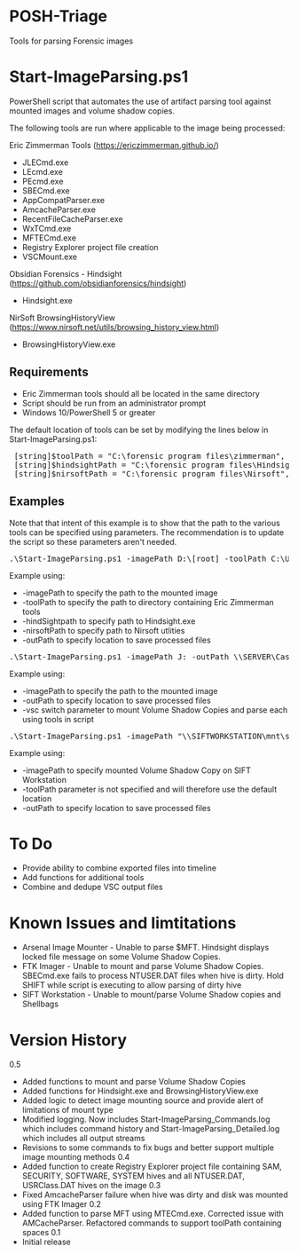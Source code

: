 # POSH-Triage
Tools for parsing Forensic images

# Start-ImageParsing.ps1
PowerShell script that automates the use of artifact parsing tool against mounted images and volume shadow copies.
    
The following tools are run where applicable to the image being processed:

Eric Zimmerman Tools (https://ericzimmerman.github.io/)
* JLECmd.exe 
* LEcmd.exe
* PEcmd.exe
* SBECmd.exe
* AppCompatParser.exe
* AmcacheParser.exe
* RecentFileCacheParser.exe
* WxTCmd.exe
* MFTECmd.exe
* Registry Explorer project file creation
* VSCMount.exe

Obsidian Forensics - Hindsight (https://github.com/obsidianforensics/hindsight)
* Hindsight.exe
 
NirSoft BrowsingHistoryView (https://www.nirsoft.net/utils/browsing_history_view.html)
* BrowsingHistoryView.exe

## Requirements
* Eric Zimmerman tools should all be located in the same directory
* Script should be run from an administrator prompt
* Windows 10/PowerShell 5 or greater

The default location of tools can be set by modifying the lines below in Start-ImageParsing.ps1:
 <pre>
 [string]$toolPath = "C:\forensic program files\zimmerman", # Change to directory containing Zimmerman tools
 [string]$hindsightPath = "C:\forensic program files\Hindsight\hindsight.exe", # Change to location of Hindsight.exe
 [string]$nirsoftPath = "C:\forensic program files\Nirsoft", # Change to directory containing Nirsoft tools
</pre>

## Examples
Note that that intent of this example is to show that the path to the various tools can be specified using parameters.  The recommendation is to update the script so these parameters aren't needed.
<pre>
.\Start-ImageParsing.ps1 -imagePath D:\[root] -toolPath C:\Utilities\Zimmerman -hindsightPath c:\Utilities\Hindsight\Hindsight.exe -nirsoftPath c:\utilities\Nirsoft -outPath \\SERVER\Cases\2018-06-01_1520_Laptop1 
</pre>
Example using:
* -imagePath to specify the path to the mounted image
* -toolPath to specify the path to directory containing Eric Zimmerman tools
* -hindSightpath to specify path to Hindsight.exe
* -nirsoftPath to specify path to Nirsoft utlities 
* -outPath to specify location to save processed files

<pre>
.\Start-ImageParsing.ps1 -imagePath J: -outPath \\SERVER\Cases\2018-06-01_1520_Laptop1 -vsc
</pre>
Example using:
* -imagePath to specify the path to the mounted image
* -outPath to specify location to save processed files
* -vsc switch parameter to mount Volume Shadow Copies and parse each using tools in script

<pre>
.\Start-ImageParsing.ps1 -imagePath "\\SIFTWORKSTATION\mnt\shadow_mount\VSS1" -outPath G:\Cases
</pre>
Example using:
* -imagePath to specify mounted Volume Shadow Copy on SIFT Workstation
* -toolPath parameter is not specified and will therefore use the default location
* -outPath to specify location to save processed files


# To Do
* Provide ability to combine exported files into timeline
* Add functions for additional tools
* Combine and dedupe VSC output files 

# Known Issues and limtitations
* Arsenal Image Mounter - Unable to parse $MFT. Hindsight displays locked file message on some Volume Shadow Copies.
* FTK Imager - Unable to mount and parse Volume Shadow Copies. SBECmd.exe fails to process NTUSER.DAT files when hive is dirty. Hold SHIFT while script is executing to allow parsing of dirty hive 
* SIFT Workstation - Unable to mount/parse Volume Shadow copies and Shellbags

# Version History
0.5 
* Added functions to mount and parse Volume Shadow Copies
* Added functions for Hindsight.exe and BrowsingHistoryView.exe
* Added logic to detect image mounting source and provide alert of limitations of mount type
* Modified logging. Now includes Start-ImageParsing_Commands.log which includes command history and Start-ImageParsing_Detailed.log which includes all output streams
* Revisions to some commands to fix bugs and better support multiple image mounting methods
0.4
* Added function to create Registry Explorer project file containing SAM, SECURITY, SOFTWARE, SYSTEM hives and all NTUSER.DAT, USRClass.DAT hives on the image
0.3 
* Fixed AmcacheParser failure when hive was dirty and disk was mounted using FTK Imager
0.2 
* Added function to parse MFT using MTECmd.exe. Corrected issue with AMCacheParser. Refactored commands to support toolPath containing spaces
0.1 
* Initial release 
   
